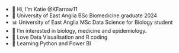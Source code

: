 - 👋 Hi, I’m Katie @KFarrow11
- 🌱 University of East Anglia BSc Biomedicine graduate 2024
- 📊 University of East Anglia MSc Data Science for Biology student
- 👀 I’m interested in biology, medicine and epidemiology.
- 👀 Love Data Visualisation and R coding
- 👀 Learning Python and Power BI
